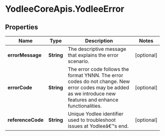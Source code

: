 # YodleeCoreApis.YodleeError

## Properties
Name | Type | Description | Notes
------------ | ------------- | ------------- | -------------
**errorMessage** | **String** | The descriptive message that explains the error scenario. | [optional] 
**errorCode** | **String** | The error code follows the format YNNN. The error codes do not change. New error codes may be added as we introduce new features and enhance functionalities. | [optional] 
**referenceCode** | **String** | Unique Yodlee identifier used to troubleshoot issues at Yodleeâ€™s end. | [optional] 
